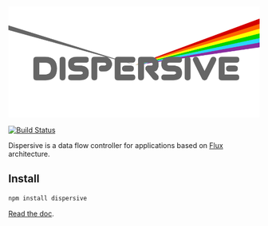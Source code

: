 ![Dispersive](https://raw.githubusercontent.com/dawee/dispersive-logo/master/dispersive-white-bg.png)

[![Build Status](https://travis-ci.org/dawee/dispersive.svg?branch=master)](https://travis-ci.org/dawee/dispersive)

Dispersive is a data flow controller for applications based on [Flux](https://github.com/facebook/flux) architecture.


## Install

```sh
npm install dispersive
```

[Read the doc](./doc/getting-started.md).
